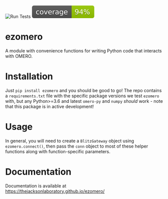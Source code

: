 ![Run Tests](https://github.com/TheJacksonLaboratory/ezomero/workflows/Run%20Tests/badge.svg?event=push) ![](https://raw.githubusercontent.com/TheJacksonLaboratory/ezomero/main/coverage.svg)

# ezomero
A module with convenience functions for writing Python code that interacts with OMERO.


# Installation

Just `pip install ezomero` and you should be good to go! The repo contains a `requirements.txt` file with the specific package versions we test `ezomero` with, but any Python>=3.6 and latest `omero-py` and `numpy` _should_ work -  note that this package is in active development!

# Usage

In general, you will need to create a `BlitzGateway` object using `ezomero.connect()`, then pass the `conn` object to most of these helper functions along with function-specific parameters.


# Documentation

Documentation is available at https://thejacksonlaboratory.github.io/ezomero/
